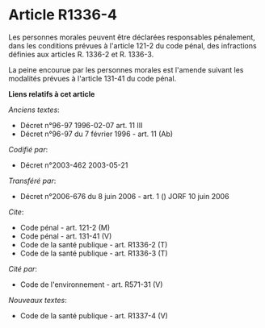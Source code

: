 # Article R1336-4

Les personnes morales peuvent être déclarées responsables pénalement, dans les conditions prévues à l'article 121-2 du code
pénal, des infractions définies aux articles R. 1336-2 et R. 1336-3.

La peine encourue par les personnes morales est l'amende suivant les modalités prévues à l'article 131-41 du code pénal.

**Liens relatifs à cet article**

_Anciens textes_:

  - Décret n°96-97 1996-02-07 art. 11 III
  - Décret n°96-97 du 7 février 1996 - art. 11 (Ab)

_Codifié par_:

  - Décret n°2003-462 2003-05-21

_Transféré par_:

  - Décret n°2006-676 du 8 juin 2006 - art. 1 () JORF 10 juin 2006

_Cite_:

  - Code pénal - art. 121-2 (M)
  - Code pénal - art. 131-41 (V)
  - Code de la santé publique - art. R1336-2 (T)
  - Code de la santé publique - art. R1336-3 (T)

_Cité par_:

  - Code de l'environnement - art. R571-31 (V)

_Nouveaux textes_:

  - Code de la santé publique - art. R1337-4 (V)
